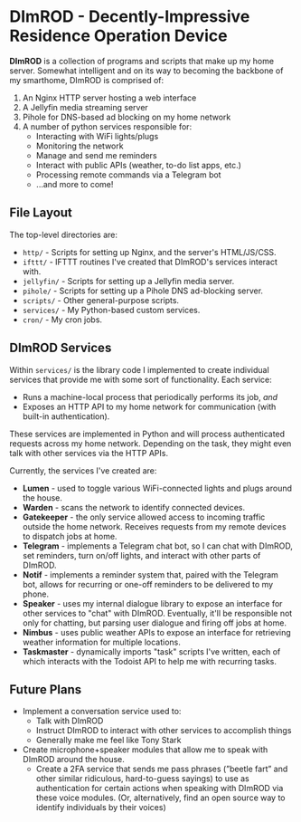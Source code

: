 # DImROD - Decently-Impressive Residence Operation Device

**DImROD** is a collection of programs and scripts that make up my home server.
Somewhat intelligent and on its way to becoming the backbone of my smarthome,
DImROD is comprised of:

1. An Nginx HTTP server hosting a web interface
2. A Jellyfin media streaming server
3. Pihole for DNS-based ad blocking on my home network
4. A number of python services responsible for:
    * Interacting with WiFi lights/plugs
    * Monitoring the network
    * Manage and send me reminders
    * Interact with public APIs (weather, to-do list apps, etc.)
    * Processing remote commands via a Telegram bot
    * ...and more to come!

## File Layout

The top-level directories are:

* `http/` - Scripts for setting up Nginx, and the server's HTML/JS/CSS.
* `ifttt/` - IFTTT routines I've created that DImROD's services interact with.
* `jellyfin/` - Scripts for setting up a Jellyfin media server.
* `pihole/` - Scripts for setting up a Pihole DNS ad-blocking server.
* `scripts/` - Other general-purpose scripts.
* `services/` - My Python-based custom services.
* `cron/` - My cron jobs.

## DImROD Services

Within `services/` is the library code I implemented to create individual
services that provide me with some sort of functionality. Each service:

* Runs a machine-local process that periodically performs its job, *and*
* Exposes an HTTP API to my home network for communication (with built-in
  authentication).

These services are implemented in Python and will process authenticated requests
across my home network. Depending on the task, they might even talk with other
services via the HTTP APIs.

Currently, the services I've created are:

* **Lumen** - used to toggle various WiFi-connected lights and plugs around the house.
* **Warden** - scans the network to identify connected devices.
* **Gatekeeper** - the only service allowed access to incoming traffic outside the home network. Receives requests from my remote devices to dispatch jobs at home.
* **Telegram** - implements a Telegram chat bot, so I can chat with DImROD, set reminders, turn on/off lights, and interact with other parts of DImROD.
* **Notif** - implements a reminder system that, paired with the Telegram bot, allows for recurring or one-off reminders to be delivered to my phone.
* **Speaker** - uses my internal dialogue library to expose an interface for other services to "chat" with DImROD. Eventually, it'll be responsible not only for chatting, but parsing user dialogue and firing off jobs at home.
* **Nimbus** - uses public weather APIs to expose an interface for retrieving weather information for multiple locations.
* **Taskmaster** - dynamically imports "task" scripts I've written, each of which interacts with the Todoist API to help me with recurring tasks.

## Future Plans

* Implement a conversation service used to:
    * Talk with DImROD
    * Instruct DImROD to interact with other services to accomplish things
    * Generally make me feel like Tony Stark
* Create microphone+speaker modules that allow me to speak with DImROD around
  the house.
   * Create a 2FA service that sends me pass phrases (”beetle fart” and other similar ridiculous, hard-to-guess sayings) to use as authentication for certain actions when speaking with DImROD via these voice modules. (Or, alternatively, find an open source way to identify individuals by their voices)
